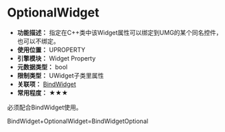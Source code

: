 ﻿# OptionalWidget

- **功能描述：** 指定在C++类中该Widget属性可以绑定到UMG的某个同名控件，也可以不绑定。
- **使用位置：** UPROPERTY
- **引擎模块：** Widget Property
- **元数据类型：** bool
- **限制类型：** UWidget子类里属性
- **关联项：** [BindWidget](#Meta_Widget_BindWidget)
- **常用程度：** ★★★

必须配合BindWidget使用。

BindWidget+OptionalWidget=BindWidgetOptional